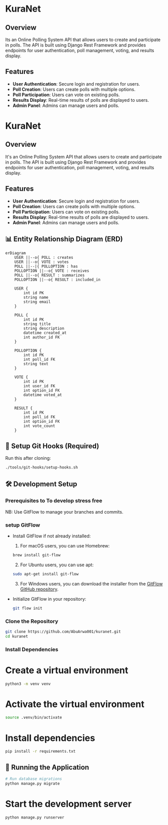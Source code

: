 # KuraNet

## Overview
Its an Online Polling System API that allows users to create and participate in polls. The API is built using Django Rest Framework and provides endpoints for user authentication, poll management, voting, and results display.

## Features

- **User Authentication**: Secure login and registration for users.
- **Poll Creation**: Users can create polls with multiple options.
- **Poll Participation**: Users can vote on existing polls.
- **Results Display**: Real-time results of polls are displayed to users.
- **Admin Panel**: Admins can manage users and polls.
# KuraNet

## Overview
It's an Online Polling System API that allows users to create and participate in polls. The API is built using Django Rest Framework and provides endpoints for user authentication, poll management, voting, and results display.

## Features

- **User Authentication**: Secure login and registration for users.
- **Poll Creation**: Users can create polls with multiple options.
- **Poll Participation**: Users can vote on existing polls.
- **Results Display**: Real-time results of polls are displayed to users.
- **Admin Panel**: Admins can manage users and polls.

## 📊 Entity Relationship Diagram (ERD)

```mermaid
erDiagram
    USER ||--o{ POLL : creates
    USER ||--o{ VOTE : votes
    POLL ||--|{ POLLOPTION : has
    POLLOPTION ||--o{ VOTE : receives
    POLL ||--o{ RESULT : summarizes
    POLLOPTION ||--o{ RESULT : included_in

    USER {
        int id PK
        string name
        string email
    }

    POLL {
        int id PK
        string title
        string description
        datetime created_at
        int author_id FK
    }

    POLLOPTION {
        int id PK
        int poll_id FK
        string text
    }

    VOTE {
        int id PK
        int user_id FK
        int option_id FK
        datetime voted_at
    }

    RESULT {
        int id PK
        int poll_id FK
        int option_id FK
        int vote_count
    }
```

## 🚧 Setup Git Hooks (Required)

Run this after cloning:

```bash
./tools/git-hooks/setup-hooks.sh
```

## 🛠️ Development Setup

### Prerequisites to To develop stress free

NB: Use GitFlow to manage your branches and commits.

### setup GitFlow

- Install GitFlow if not already installed:
    1. For macOS users, you can use Homebrew:

   
    ```bash
    brew install git-flow
    ```

    2. For Ubuntu users, you can use apt:

    ```bash
    sudo apt-get install git-flow
    ```

    3. For Windows users, you can download the installer from the [GitFlow GitHub repository](https://github.com/nvie/gitflow).

- Initialize GitFlow in your repository:

    ```bash
    git flow init
    ```

### Clone the Repository

```bash
git clone https://github.com/AbuArwa001/kuranet.git
cd kuranet
```

### Install Dependencies
# Create a virtual environment

```bash
python3 -m venv venv
```

# Activate the virtual environment


```bash
source .venv/bin/activate
```

# Install dependencies

```bash
pip install -r requirements.txt
```

## 🏃 Running the Application

```bash
# Run database migrations
python manage.py migrate
```

# Start the development server

```bash
python manage.py runserver
```

